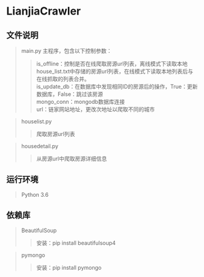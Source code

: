 # LianjiaCrawler
## 文件说明
> main.py 主程序，包含以下控制参数：<br>
>> is_offline：控制是否在线爬取房源url列表，离线模式下读取本地house_list.txt中存储的房源url列表，在线模式下读取本地列表后与在线抓取的列表合并。<br>
>> is_update_db：在数据库中发现相同ID的房源后的操作，True：更新数据库，False：跳过该房源<br>
>> mongo_conn：mongodb数据库连接<br>
>> url：链家网站地址，更改次地址以爬取不同的城市<br>

> houselist.py 
>> 爬取房源url列表<br>

> housedetail.py 
>> 从房源url中爬取房源详细信息<br>

## 运行环境
> Python 3.6

## 依赖库
> BeautifulSoup
>> 安装：pip install beautifulsoup4

> pymongo
>> 安装：pip install pymongo
